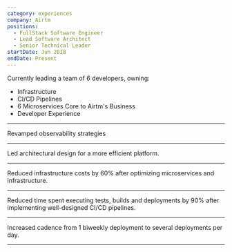 ```yaml
---
category: experiences
company: Airtm
positions:
  - FullStack Software Engineer
  - Lead Software Architect
  - Senior Technical Leader
startDate: Jun 2018
endDate: Present
---
```


Currently leading a team of 6 developers, owning:

- Infrastructure
- CI/CD Pipelines
- 6 Microservices Core to Airtm's Business
- Developer Experience

---

Revamped observability strategies

---

Led architectural design for a more efficient platform.

---

Reduced infrastructure costs by 60% after optimizing microservices and infrastructure.

---

Reduced time spent executing tests, builds and deployments by 90% after implementing well-designed CI/CD pipelines.

---

Increased cadence from 1 biweekly deployment to several deployments per day.

---
